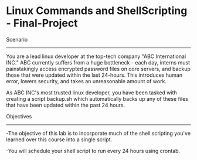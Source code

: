 # Linux Commands and ShellScripting - Final-Project
Scenario
********
You are a lead linux developer at the top-tech company "ABC International INC." ABC currently suffers from a huge bottleneck - each day, interns must painstakingly 
access encrypted password files on core servers, and backup those that were updated within the last 24-hours. This introduces human error, lowers security, and takes an unreasonable amount of work.

As ABC INC's most trusted linux developer, you have been tasked with creating a script backup.sh which automatically backs up any of these files that have been updated within the past 24 hours.


Objectives
**********
-The objective of this lab is to incorporate much of the shell scripting you've learned over this course into a single script.

-You will schedule your shell script to run every 24 hours using crontab.

